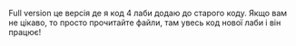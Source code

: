 Full version це версія де я код 4 лаби додаю до старого коду. Якщо вам не цікаво, то просто прочитайте файли, там увесь код нової лаби і він працює!
